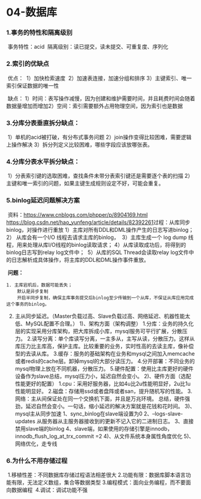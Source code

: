 # 04-数据库

### 1.事务的特性和隔离级别

​	事务特性：acid
​	隔离级别：读已提交，读未提交、可重复度、序列化	

### 2.索引的优缺点

​	优点：
​		1）加快检索速度
​		2）加速表连接，加速分组和排序
​		3）主键索引、唯一索引保证数据的唯一性

​	缺点：
​		1）时间：表写操作减慢，因为创建和维护需要时间，并且耗费时间会随着数据量增加而增加
​		2）空间：索引需要额外占用物理空间，因为索引也是数据

### 3.分库分表垂直拆分缺点：	

​	1）单机的acid被打破，有分布式事务问题
​	2）join操作变得比较困难，需要逻辑上操作解决
​	3）拆分列定义比较困难，哪些字段应该放哪张表。
​	

### 4.分库分表水平拆分缺点：

​	1）分表索引键的选取困难，查找条件未带分表索引键还是需要逐个表的扫描
​	2）主键和唯一索引的问题，如果主键生成规则设定不好，可能会重复。

### 5.binlog延迟问题解决方案

​	资料：https://www.cnblogs.com/phpper/p/8904169.html
​		https://blog.csdn.net/hao_yunfeng/article/details/82392261
​	过程：从库同步binlog，对操作进行重放
​		1）主库对所有DDL和DML操作产生的日志写进binlog；
​		2） 从库会有一个I/O 线程去请求主库的binlog，
​		3）主库生成一个 log dump 线程，用来处理从库I/O线程的binlog读取请求；
​		4）从库读取成功后，将得到的binlog日志写到relay log文件中；
​		5）从库的SQL Thread会读取relay log文件中的日志解析成具体操作，将主库的DDL和DML操作事件重放。

​	**问题：**

	1. 主库宕机后，数据可能丢失；
		默认是异步复制
		开启半同步复制，确保主库事务提交后binlog至少传输到一个从库，不保证从库应用完成这个事务的binlog。

2. 主从同步延迟。（Master负载过高、Slave负载过高、网络延迟、机器性能太低、MySQL配置不合理。）
  1)、架构方面（架构调整）
  	1.分库：业务的持久化层的实现采用分库架构，把大库拆成小库，mysql服务可平行扩展，分散压力。
  	2.读写分离：单个库读写分离，一主多从，主写从读，分散压力。这样从库压力比主库高，保护主库。比较重要的业务，实时性高的去读主库，像补偿型的去读从库。
  	3.缓存：服务的基础架构在业务和mysql之间加入memcache或者redis的cache层。卸掉mysql的大部分读压力。
  	4.分开部署：不同业务的mysql物理上放在不同机器，分散压力。
  	5.硬件配置：使用比主库更好的硬件设备作为slave总结，mysql压力小，延迟自然会变小。
  2)、硬件方面（选配性能更好的配置）
  	1.cpu：采用好服务器，比如4u比2u性能明显好，2u比1u性能明显好。
  	2.磁盘：存储用ssd或者盘阵或者san，提升随机写的性能。
  	3.网络：主从间保证处在同一个交换机下面，并且是万兆环境。
  	总结，硬件强劲，延迟自然会变小。一句话，缩小延迟的解决方案就是花钱和花时间。
  3)、mysql主从同步加速
  	1、sync_binlog在slave端设置为0
  	2、–logs-slave-updates 从服务器从主服务器接收到的更新不记入它的二进制日志。
  	3、直接禁用slave端的binlog
  	4、slave端，如果使用的存储引擎是innodb，innodb_flush_log_at_trx_commit =2
  4)、从文件系统本身属性角度优化
  5)、网络优化，走专线

### 6.为什么不用存储过程

​	1.移植性差：不同数据库存储过程语法相差很大
​	2.功能有限：数据库脚本语言功能有限，无法定义数组，集合等数据类型
​	3.编程模式：面向业务编程，而不要面向数据编程
​	4.调试：调试功能不强
​		




​	